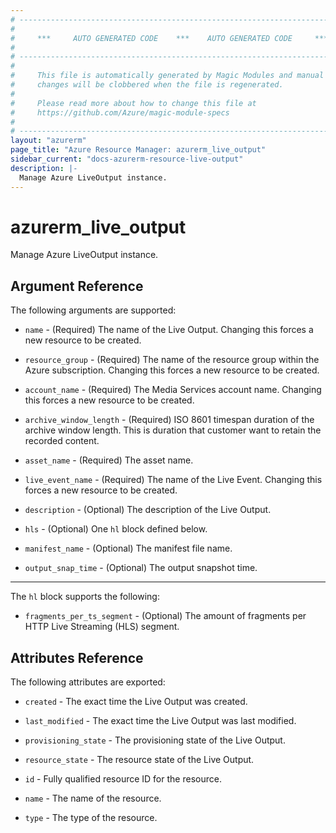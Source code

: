 ```yaml
---
# ----------------------------------------------------------------------------
#
#     ***     AUTO GENERATED CODE    ***    AUTO GENERATED CODE     ***
#
# ----------------------------------------------------------------------------
#
#     This file is automatically generated by Magic Modules and manual
#     changes will be clobbered when the file is regenerated.
#
#     Please read more about how to change this file at
#     https://github.com/Azure/magic-module-specs
#
# ----------------------------------------------------------------------------
layout: "azurerm"
page_title: "Azure Resource Manager: azurerm_live_output"
sidebar_current: "docs-azurerm-resource-live-output"
description: |-
  Manage Azure LiveOutput instance.
---
```


# azurerm_live_output

Manage Azure LiveOutput instance.


## Argument Reference

The following arguments are supported:

* `name` - (Required) The name of the Live Output. Changing this forces a new resource to be created.

* `resource_group` - (Required) The name of the resource group within the Azure subscription. Changing this forces a new resource to be created.

* `account_name` - (Required) The Media Services account name. Changing this forces a new resource to be created.

* `archive_window_length` - (Required) ISO 8601 timespan duration of the archive window length. This is duration that customer want to retain the recorded content.

* `asset_name` - (Required) The asset name.

* `live_event_name` - (Required) The name of the Live Event. Changing this forces a new resource to be created.

* `description` - (Optional) The description of the Live Output.

* `hls` - (Optional) One `hl` block defined below.

* `manifest_name` - (Optional) The manifest file name.

* `output_snap_time` - (Optional) The output snapshot time.

---

The `hl` block supports the following:

* `fragments_per_ts_segment` - (Optional) The amount of fragments per HTTP Live Streaming (HLS) segment.

## Attributes Reference

The following attributes are exported:

* `created` - The exact time the Live Output was created.

* `last_modified` - The exact time the Live Output was last modified.

* `provisioning_state` - The provisioning state of the Live Output.

* `resource_state` - The resource state of the Live Output.

* `id` - Fully qualified resource ID for the resource.

* `name` - The name of the resource.

* `type` - The type of the resource.
